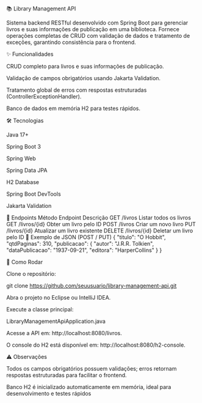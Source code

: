 📚 Library Management API

Sistema backend RESTful desenvolvido com Spring Boot para gerenciar livros e suas informações de publicação em uma biblioteca.
Fornece operações completas de CRUD com validação de dados e tratamento de exceções, garantindo consistência para o frontend.

✨ Funcionalidades

CRUD completo para livros e suas informações de publicação.

Validação de campos obrigatórios usando Jakarta Validation.

Tratamento global de erros com respostas estruturadas (ControllerExceptionHandler).

Banco de dados em memória H2 para testes rápidos.

🛠 Tecnologias

Java 17+

Spring Boot 3

Spring Web

Spring Data JPA

H2 Database

Spring Boot DevTools

Jakarta Validation

🔗 Endpoints
Método	Endpoint	Descrição
GET	/livros	Listar todos os livros
GET	/livros/{id}	Obter um livro pelo ID
POST	/livros	Criar um novo livro
PUT	/livros/{id}	Atualizar um livro existente
DELETE	/livros/{id}	Deletar um livro pelo ID
📝 Exemplo de JSON (POST / PUT)
{
  "titulo": "O Hobbit",
  "qtdPaginas": 310,
  "publicacao": {
    "autor": "J.R.R. Tolkien",
    "dataPublicacao": "1937-09-21",
    "editora": "HarperCollins"
  }
}

🚀 Como Rodar

Clone o repositório:

git clone https://github.com/seuusuario/library-management-api.git


Abra o projeto no Eclipse ou IntelliJ IDEA.

Execute a classe principal:

LibraryManagementApiApplication.java


Acesse a API em: http://localhost:8080/livros.

O console do H2 está disponível em: http://localhost:8080/h2-console.

⚠ Observações

Todos os campos obrigatórios possuem validações; erros retornam respostas estruturadas para facilitar o frontend.

Banco H2 é inicializado automaticamente em memória, ideal para desenvolvimento e testes rápidos
